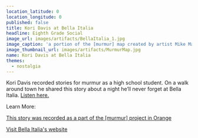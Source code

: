 ```yaml
---
location_latitude: 0
location_longitude: 0
published: false
title: Kori Davis at Bella Italia
headline: Eighth Grade Social
image_url: images/artifacts/BellaItalia_1.jpg
image_caption: 'a portion of the [murmur] map created by artist Mike Malbrough'
image_thumbnail_url: images/artifacts/MurmurMap.jpg
name: Kori Davis at Bella Italia
themes:
  - nostalgia
---
```

Kori Davis recorded stories for murmur as a high school student.  On a walk around town he shared this story about a night he’ll never forget at Bella Italia. [Listen here.](https://soundcloud.com/murmur-orange-nj/bella-italia-kori)  

Learn More:  

[This story was recorded as a part of the [murmur] project in Orange](http://hiddentreasuresoforange.org/artifacts/murmur-orange)  

[Visit Bella Italia's website](http://www.bellaitaliarestaurantnj.com/)
